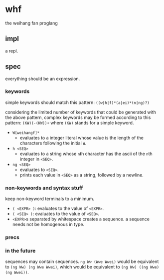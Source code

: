 # whf

the weihang fan proglang

## impl

a repl.

## spec

everything should be an expression.

### keywords

simple keywords should match this pattern: `((w|h|f)*(a|ei)*(n|ng)?)`

considering the limited number of keywords that could be generated with the above pattern, complex keywords may be formed according to this pattern: `(KW)(-(KW))+` where `(KW)` stands for a simple keyword.

*	`W[weihangf]*`
 	*	evaluates to a integer literal whose value is the length of the characters following the initial `W`.
*	`h <SEQ>`
 	*	evaluates to a string whose `n`th character has the ascii of the `n`th integer in `<SEQ>`.
*	`ng <SEQ>`
 	*	evaluates to `<SEQ>`.
 	*	prints each value in `<SEQ>` as a string, followed by a newline.

### non-keywords and syntax stuff

keep non-keyword terminals to a minimum.

*	`( <EXPR> )`: evaluates to the value of `<EXPR>`.
*	`( <SEQ> )`: evaluates to the value of `<SEQ>`.
*	`<EXPR>`s separated by whitespace creates a sequence. a sequence needs not be homogenous in type.

### precs

### in the future

sequences may contain sequences. `ng Ww (Wwe Wwei)` would be equivalent to `(ng Ww) (ng Wwe Wwei)`, which would be equivalent to `(ng Ww) ((ng Wwe) (ng Wwei))`.